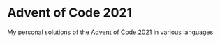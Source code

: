 # Advent of Code 2021

My personal solutions of the [Advent of Code 2021](https://adventofcode.com/2021) in various languages
